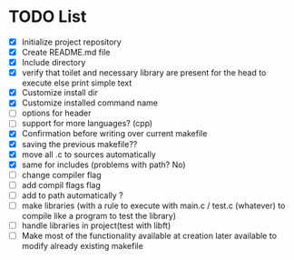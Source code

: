 # TODO List

- [x] Initialize project repository
- [x] Create README.md file
- [x] Include directory
- [x] verify that toilet and necessary library are present for the head to execute else print simple text
- [X] Customize install dir
- [x] Customize installed command name
- [ ] options for header
- [ ] support for more languages? (cpp)
- [x] Confirmation before writing over current makefile
- [x] saving the previous makefile??
- [x] move all .c to sources automatically
- [x] same for includes (problems with path? No)
- [ ] change compiler flag
- [ ] add compil flags flag
- [ ] add to path automatically ?
- [ ] make libraries (with a rule to execute with main.c / test.c (whatever) to compile like a program to test the library)
- [ ] handle libraries in project(test with libft)
- [ ] Make most of the functionality available at creation later available to modify already existing makefile
